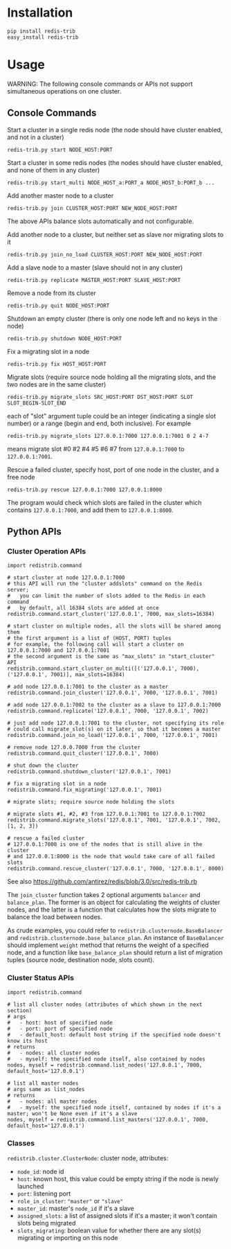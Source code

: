 # Installation

    pip install redis-trib
    easy_install redis-trib

# Usage

WARNING: The following console commands or APIs not support simultaneous operations on one cluster.

## Console Commands

Start a cluster in a single redis node (the node should have cluster enabled, and not in a cluster)

    redis-trib.py start NODE_HOST:PORT

Start a cluster in some redis nodes (the nodes should have cluster enabled, and none of them in any cluster)

    redis-trib.py start_multi NODE_HOST_a:PORT_a NODE_HOST_b:PORT_b ...

Add another master node to a cluster

    redis-trib.py join CLUSTER_HOST:PORT NEW_NODE_HOST:PORT

The above APIs balance slots automatically and not configurable.

Add another node to a cluster, but neither set as slave nor migrating slots to it

    redis-trib.py join_no_load CLUSTER_HOST:PORT NEW_NODE_HOST:PORT

Add a slave node to a master (slave should not in any cluster)

    redis-trib.py replicate MASTER_HOST:PORT SLAVE_HOST:PORT

Remove a node from its cluster

    redis-trib.py quit NODE_HOST:PORT

Shutdown an empty cluster (there is only one node left and no keys in the node)

    redis-trib.py shutdown NODE_HOST:PORT

Fix a migrating slot in a node

    redis-trib.py fix HOST_HOST:PORT

Migrate slots (require source node holding all the migrating slots, and the two nodes are in the same cluster)

    redis-trib.py migrate_slots SRC_HOST:PORT DST_HOST:PORT SLOT SLOT_BEGIN-SLOT_END

each of "slot" argument tuple could be an integer (indicating a single slot number) or a range (begin and end, both inclusive). For example

    redis-trib.py migrate_slots 127.0.0.1:7000 127.0.0.1:7001 0 2 4-7

means migrate slot #0 #2 #4 #5 #6 #7 from `127.0.0.1:7000` to `127.0.0.1:7001`.

Rescue a failed cluster, specify host, port of one node in the cluster, and a free node

    redis-trib.py rescue 127.0.0.1:7000 127.0.0.1:8000

The program would check which slots are failed in the cluster which contains `127.0.0.1:7000`, and add them to `127.0.0.1:8000`.

## Python APIs

### Cluster Operation APIs

    import redistrib.command

    # start cluster at node 127.0.0.1:7000
    # this API will run the "cluster addslots" command on the Redis server;
    #   you can limit the number of slots added to the Redis in each command
    #   by default, all 16384 slots are added at once
    redistrib.command.start_cluster('127.0.0.1', 7000, max_slots=16384)

    # start cluster on multiple nodes, all the slots will be shared among them
    # the first argument is a list of (HOST, PORT) tuples
    # for example, the following call will start a cluster on 127.0.0.1:7000 and 127.0.0.1:7001
    # the second argument is the same as "max_slots" in "start_cluster" API
    redistrib.command.start_cluster_on_multi([('127.0.0.1', 7000), ('127.0.0.1', 7001)], max_slots=16384)

    # add node 127.0.0.1:7001 to the cluster as a master
    redistrib.command.join_cluster('127.0.0.1', 7000, '127.0.0.1', 7001)

    # add node 127.0.0.1:7002 to the cluster as a slave to 127.0.0.1:7000
    redistrib.command.replicate('127.0.0.1', 7000, '127.0.0.1', 7002)

    # just add node 127.0.0.1:7001 to the cluster, not specifying its role
    # could call migrate_slot(s) on it later, so that it becomes a master
    redistrib.command.join_no_load('127.0.0.1', 7000, '127.0.0.1', 7001)

    # remove node 127.0.0.7000 from the cluster
    redistrib.command.quit_cluster('127.0.0.1', 7000)

    # shut down the cluster
    redistrib.command.shutdown_cluster('127.0.0.1', 7001)

    # fix a migrating slot in a node
    redistrib.command.fix_migrating('127.0.0.1', 7001)

    # migrate slots; require source node holding the slots

    # migrate slots #1, #2, #3 from 127.0.0.1:7001 to 127.0.0.1:7002
    redistrib.command.migrate_slots('127.0.0.1', 7001, '127.0.0.1', 7002, [1, 2, 3])

    # rescue a failed cluster
    # 127.0.0.1:7000 is one of the nodes that is still alive in the cluster
    # and 127.0.0.1:8000 is the node that would take care of all failed slots
    redistrib.command.rescue_cluster('127.0.0.1', 7000, '127.0.0.1', 8000)

See also https://github.com/antirez/redis/blob/3.0/src/redis-trib.rb

The `join_cluster` function takes 2 optional arguments `balancer` and `balance_plan`. The former is an object for calculating the weights of cluster nodes, and the latter is a function that calculates how the slots migrate to balance the load between nodes.

As crude examples, you could refer to `redistrib.clusternode.BaseBalancer` and `redistrib.clusternode.base_balance_plan`. An instance of `BaseBalancer` should implement `weight` method that returns the weight of a specified node, and a function like `base_balance_plan` should return a list of migration tuples (source node, destination node, slots count).

### Cluster Status APIs

    import redistrib.command

    # list all cluster nodes (attributes of which shown in the next section)
    # args
    #   - host: host of specified node
    #   - port: port of specified node
    #   - default_host: default host string if the specified node doesn't know its host
    # returns
    #   - nodes: all cluster nodes
    #   - myself: the specified node itself, also contained by nodes
    nodes, myself = redistrib.command.list_nodes('127.0.0.1', 7000, default_host='127.0.0.1')

    # list all master nodes
    # args same as list_nodes
    # returns
    #   - nodes: all master nodes
    #   - myself: the specified node itself, contained by nodes if it's a master; won't be None even if it's a slave
    nodes, myself = redistrib.command.list_masters('127.0.0.1', 7000, default_host='127.0.0.1')

### Classes

`redistrib.cluster.ClusterNode`: cluster node, attributes:

* `node_id`: node id
* `host`: known host, this value could be empty string if the node is newly launched
* `port`: listening port
* `role_in_cluster`: `"master"` or `"slave"`
* `master_id`: master's `node_id` if it's a slave
* `assigned_slots`: a list of assigned slots if it's a master; it won't contain slots being migrated
* `slots_migrating`: boolean value for whether there are any slot(s) migrating or importing on this node
